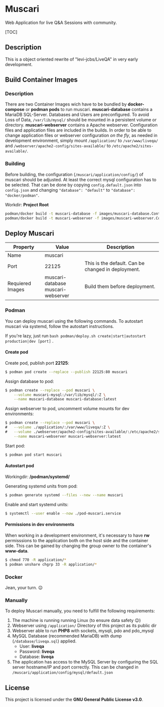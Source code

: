 # Muscari

Web Application for live Q&A Sessions with community.

[TOC]

## Description

This is a object oriented rewrite of "levi-jcbs/LiveQA" in very early development.

## Build Container Images

### Description

There are two Container Images wich have to be bundled by **docker-compose** or **podman pods** to run muscari.
**muscari-database** contains a MariaDB SQL-Server. Databases and Users are preconfigured. To avoid Loss of Data, `/var/lib/mysql/` should be mounted in a persistent volume or directory.
**muscari-webserver** contains a Apache webserver. Configuration files and application files are included in the builds. In order to be able to change application files or webserver configuration *on the fly*, as needed in development environment, simply mount `/application/` to `/var/www/liveqa/` and `/webserver/apache2-config/sites-available/` to `/etc/apache2/sites-available/`.

### Building

Before building, the configuration (`/muscari/application/config/`) of muscari should be adjusted. At least the correct mysql configuration has to be selected. That can be done by copying `config.default.json` into `config.json` and changing `"database": "default"` to `"database": "docker/podman"`.

Workdir: **Project Root**

```bash
podman/docker build -t muscari-database -f images/muscari-database.Containerfile .
podman/docker build -t muscari-webserver -f images/muscari-webserver.Containerfile .
```

## Deploy Muscari

| Property         | Value                                   | Description                                        |
| ---------------- | --------------------------------------- | -------------------------------------------------- |
| Name             | muscari                                 |                                                    |
| Port             | 22125                                   | This is the default. Can be changed in deployment. |
| Requiered Images | muscari-database<br />muscari-webserver | Build them before deployment.                      |

### Podman

You can deploy muscari using the following commands. To autostart muscari via systemd, follow the autostart instructions.

If you're lazy, just run `bash podman/deploy.sh create|start|autostart production|dev [port]` .

#### Create pod

Create pod, publish port **22125**:
```bash
$ podman pod create --replace --publish 22125:80 muscari
```

Assign database to pod:
```bash
$ podman create --replace --pod muscari \
	--volume muscari-mysql:/var/lib/mysql/:Z \
	--name muscari-database muscari-database:latest
```

Assign webserver to pod, uncomment volume mounts for dev environments:
```bash
$ podman create --replace --pod muscari \
#	--volume ./application/:/var/www/liveqa/:Z \
#	--volume ./webserver/apache2-config/sites-available/:/etc/apache2/sites-available/:Z \
	--name muscari-webserver muscari-webserver:latest
```

Start pod:

```bash
$ podman pod start muscari
```

#### Autostart pod

Workingdir: **/podman/systemd/**

Generating systemd units from pod:

```bash
$ podman generate systemd --files --new --name muscari
```

Enable and start systemd units:

```bash
$ systemctl --user enable --now ./pod-muscari.service
```

#### Permissions in dev environments

When working in a development environment, it's necessary to have **rw** permisssions to the application both on the host side and the container side. This can be gained by changing the group owner to the container's **www-data**.

```bash
$ chmod 770 -R application/*
$ podman unshare chgrp 33 -R application/*
```

### Docker

Jean, your turn. :wink:

### Manually

To deploy Muscari manually, you need to fulfill the following requirements:

1. The machine is running running Linux (to ensure data safety 😉)
2. Webserver using `/application/` Directory of this project as its public dir
3. Webserver able to run **PHP8** with sockets, mysqli, pdo and pdo_mysql
4. MySQL Database (recommended MariaDB) with dump (`/database/liveqa.sql`) applied.
   - User: **liveqa**
   - Password: **liveqa**
   - Database: **liveqa**
5. The application has access to the MySQL Server by configuring the SQL server hostname/IP and port correctly. This can be changed in `/muscari/application/config/mysql/default.json`

## License

This project is licensed under the **GNU General Public License v3.0**.
